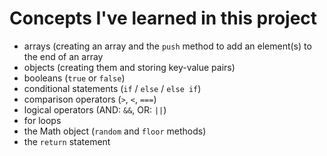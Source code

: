 # Concepts I've learned in this project

- arrays (creating an array and the `push` method to add an element(s) to the end of an array
- objects (creating them and storing key-value pairs)
- booleans (`true` or `false`)
- conditional statements (`if` / `else` / `else if`)
- comparison operators (`>`, `<`, `===`)
- logical operators (AND: `&&`, OR: `||`)
- for loops
- the Math object (`random` and `floor` methods)
- the `return` statement
